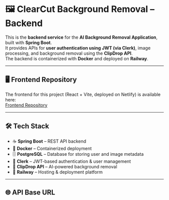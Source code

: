 # 🖼️ ClearCut Background Removal – Backend

This is the **backend service** for the **AI Background Removal Application**, built with **Spring Boot**.  
It provides APIs for **user authentication using JWT (via Clerk)**, image processing, and background removal using the **ClipDrop API**.  
The backend is containerized with **Docker** and deployed on **Railway**.

---

## 🖥️ Frontend Repository

The frontend for this project (React + Vite, deployed on Netlify) is available here:  
[Frontend Repository](https://github.com/AslamEl/ClearCut-AI-Background-Remover-frontend.git)

---

## 🛠️ Tech Stack

- ☕ **Spring Boot** – REST API backend  
- 🐳 **Docker** – Containerized deployment  
- 🗄️ **PostgreSQL** – Database for storing user and image metadata  
- 🔑 **Clerk** – JWT-based authentication & user management  
- 🤖 **ClipDrop API** – AI-powered background removal  
- 🚂 **Railway** – Hosting & deployment platform  

---

## 🌐 API Base URL

